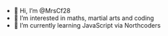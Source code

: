 - 👋 Hi, I’m @MrsCf28
- 👀 I’m interested in maths, martial arts and coding
- 🌱 I’m currently learning JavaScript via Northcoders

<!---
MrsCf28/MrsCf28 is a ✨ special ✨ repository because its `README.md` (this file) appears on your GitHub profile.
You can click the Preview link to take a look at your changes.
--->
